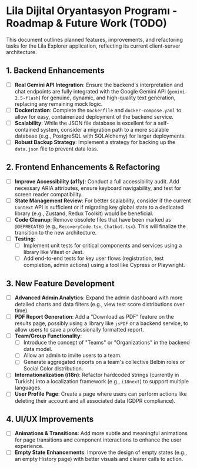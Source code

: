 # Lila Dijital Oryantasyon Programı - Roadmap & Future Work (TODO)

This document outlines planned features, improvements, and refactoring tasks for the Lila Explorer application, reflecting its current client-server architecture.

## 1. Backend Enhancements

- [ ] **Real Gemini API Integration**: Ensure the backend's interpretation and chat endpoints are fully integrated with the Google Gemini API (`gemini-2.5-flash`) for genuine, dynamic, and high-quality text generation, replacing any remaining mock logic.
- [ ] **Dockerization**: Complete the `Dockerfile` and `docker-compose.yaml` to allow for easy, containerized deployment of the backend service.
- [ ] **Scalability**: While the JSON file database is excellent for a self-contained system, consider a migration path to a more scalable database (e.g., PostgreSQL with SQLAlchemy) for larger deployments.
- [ ] **Robust Backup Strategy**: Implement a strategy for backing up the `data.json` file to prevent data loss.

## 2. Frontend Enhancements & Refactoring

- [ ] **Improve Accessibility (a11y)**: Conduct a full accessibility audit. Add necessary ARIA attributes, ensure keyboard navigability, and test for screen reader compatibility.
- [ ] **State Management Review**: For better scalability, consider if the current `Context` API is sufficient or if migrating key global state to a dedicated library (e.g., Zustand, Redux Toolkit) would be beneficial.
- [ ] **Code Cleanup**: Remove obsolete files that have been marked as `@DEPRECATED` (e.g., `RecoveryCode.tsx`, `Chatbot.tsx`). This will finalize the transition to the new architecture.
- [ ] **Testing**:
    - [ ] Implement unit tests for critical components and services using a library like Vitest or Jest.
    - [ ] Add end-to-end tests for key user flows (registration, test completion, admin actions) using a tool like Cypress or Playwright.

## 3. New Feature Development

- [ ] **Advanced Admin Analytics**: Expand the admin dashboard with more detailed charts and data filters (e.g., view test score distributions over time).
- [ ] **PDF Report Generation**: Add a "Download as PDF" feature on the results page, possibly using a library like `jsPDF` or a backend service, to allow users to save a professionally formatted report.
- [ ] **Team/Group Functionality**:
    - [ ] Introduce the concept of "Teams" or "Organizations" in the backend data model.
    - [ ] Allow an admin to invite users to a team.
    - [ ] Generate aggregated reports on a team's collective Belbin roles or Social Color distribution.
- [ ] **Internationalization (i18n)**: Refactor hardcoded strings (currently in Turkish) into a localization framework (e.g., `i18next`) to support multiple languages.
- [ ] **User Profile Page**: Create a page where users can perform actions like deleting their account and all associated data (GDPR compliance).

## 4. UI/UX Improvements

- [ ] **Animations & Transitions**: Add more subtle and meaningful animations for page transitions and component interactions to enhance the user experience.
- [ ] **Empty State Enhancements**: Improve the design of empty states (e.g., an empty History page) with better visuals and clearer calls to action.